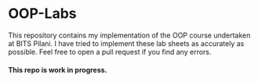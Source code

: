 # OOP-Labs
This repository contains my implementation of the OOP course undertaken at BITS Pilani.
I have tried to implement these lab sheets as accurately as possible. Feel free to open a pull request if you find any errors.

#### This repo is work in progress.
